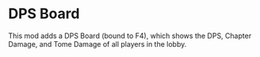 # DPS Board

This mod adds a DPS Board (bound to F4), which shows the DPS, Chapter Damage, and Tome Damage of all players in the lobby.